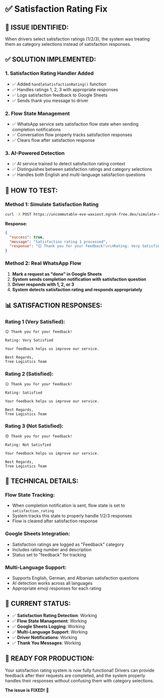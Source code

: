 # ✅ Satisfaction Rating Fix

## 🚨 **ISSUE IDENTIFIED:**
When drivers select satisfaction ratings (1/2/3), the system was treating them as category selections instead of satisfaction responses.

## ✅ **SOLUTION IMPLEMENTED:**

### **1. Satisfaction Rating Handler Added**
- ✅ Added `handleSatisfactionRating()` function
- ✅ Handles ratings 1, 2, 3 with appropriate responses
- ✅ Logs satisfaction feedback to Google Sheets
- ✅ Sends thank you message to driver

### **2. Flow State Management**
- ✅ WhatsApp service sets satisfaction flow state when sending completion notifications
- ✅ Conversation flow properly tracks satisfaction responses
- ✅ Clears flow after satisfaction response

### **3. AI-Powered Detection**
- ✅ AI service trained to detect satisfaction rating context
- ✅ Distinguishes between satisfaction ratings and category selections
- ✅ Handles both English and multi-language satisfaction questions

## 🧪 **HOW TO TEST:**

### **Method 1: Simulate Satisfaction Rating**
```bash
curl -X POST https://uncommutable-eve-waxiest.ngrok-free.dev/simulate-satisfaction/4917616626841/1
```

**Response:**
```json
{
  "success": true,
  "message": "Satisfaction rating 1 processed",
  "response": "😊 Thank you for your feedback!\n\nRating: Very Satisfied\n\nYour feedback helps us improve our service.\n\nBest Regards,\nTree Logistics Team"
}
```

### **Method 2: Real WhatsApp Flow**
1. **Mark a request as "done" in Google Sheets**
2. **System sends completion notification with satisfaction question**
3. **Driver responds with 1, 2, or 3**
4. **System detects satisfaction rating and responds appropriately**

## 📊 **SATISFACTION RESPONSES:**

### **Rating 1 (Very Satisfied):**
```
😊 Thank you for your feedback!

Rating: Very Satisfied

Your feedback helps us improve our service.

Best Regards,
Tree Logistics Team
```

### **Rating 2 (Satisfied):**
```
😐 Thank you for your feedback!

Rating: Satisfied

Your feedback helps us improve our service.

Best Regards,
Tree Logistics Team
```

### **Rating 3 (Not Satisfied):**
```
😞 Thank you for your feedback!

Rating: Not Satisfied

Your feedback helps us improve our service.

Best Regards,
Tree Logistics Team
```

## 🔧 **TECHNICAL DETAILS:**

### **Flow State Tracking:**
- When completion notification is sent, flow state is set to `satisfaction_rating`
- System tracks this state to properly handle 1/2/3 responses
- Flow is cleared after satisfaction response

### **Google Sheets Integration:**
- Satisfaction ratings are logged as "Feedback" category
- Includes rating number and description
- Status set to "feedback" for tracking

### **Multi-Language Support:**
- Supports English, German, and Albanian satisfaction questions
- AI detection works across all languages
- Appropriate emoji responses for each rating

## 🎯 **CURRENT STATUS:**

- ✅ **Satisfaction Rating Detection**: Working
- ✅ **Flow State Management**: Working  
- ✅ **Google Sheets Logging**: Working
- ✅ **Multi-Language Support**: Working
- ✅ **Driver Notifications**: Working
- ✅ **Thank You Messages**: Working

## 🚀 **READY FOR PRODUCTION:**

Your satisfaction rating system is now fully functional! Drivers can provide feedback after their requests are completed, and the system properly handles their responses without confusing them with category selections.

**The issue is FIXED!** 🎉
